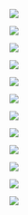 ![](https://raw.githubusercontent.com/tousifkhanTK/My-work/main/Abrackett-AAA%20Spring%20Cleaning-1080x1080px-TRK-02-April-2025-1.png)



![](https://github.com/tousifkhanTK/My-work/blob/main/Abrackett_BFR%20ad_mockup_TRK_08-April-2025.jpg)


![](https://github.com/tousifkhanTK/My-work/blob/main/BNAMarketing-Mother's%20Day%20Sale%20Flyer-1080x1350px-TRK-07-May-2025-V1-R1.png)


![](https://github.com/tousifkhanTK/My-work/blob/main/CSR-2025-06-16-ContentOpsSurveyInviteSocialCard-1080x1350px-TRK_V1.png)


![](https://github.com/tousifkhanTK/My-work/blob/main/CSR-2025-06-16-ContentOpsSurveyInviteSocialCard-1080x1350px-TRK_V2.png)


![](https://github.com/tousifkhanTK/My-work/blob/main/Fox%20and%20Brand_F%26B%20Instagram%20Post%20-%20Advanced%20Chimney-1080x1350px_TRK_08-May-2025_V2.jpg)


![](https://github.com/tousifkhanTK/My-work/blob/main/PC%20Design%20Team-Little%20Japan%20Facebook%20Banner_851x315px_TRK_21-May-2025-V1.png)


![](https://github.com/tousifkhanTK/My-work/blob/main/V1-Abrackett_Fu%20dog%20June%20social_1080x1080px-TRK-28-May-2025.png)


![](https://github.com/tousifkhanTK/My-work/blob/main/ValyntDigital-HarvestReturnsGraphics1-mockup-TRK-13-May-2025.jpg)


![](https://github.com/tousifkhanTK/My-work/blob/main/aledgister-riverside-MinistryBowlingChallenge-1080x1350px-TRK-08-Aug-2025_FRONT.jpg)


![](https://github.com/tousifkhanTK/My-work/blob/main/ppc.seo.managers%40gmail.com-CMK%20Roofing-1080x1080px-TRK-30-July-2025_V1.png)


![](https://github.com/tousifkhanTK/My-work/blob/main/ppc.seo.managers%40gmail.com-CMK%20Roofing-1080x1080px-TRK-30-July-2025_V2.png)



